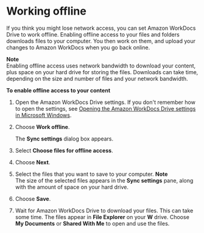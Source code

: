 # Working offline<a name="drive_offline"></a>

If you think you might lose network access, you can set Amazon WorkDocs Drive to work offline\. Enabling offline access to your files and folders downloads files to your computer\. You then work on them, and upload your changes to Amazon WorkDocs when you go back online\.

**Note**  
Enabling offline access uses network bandwidth to download your content, plus space on your hard drive for storing the files\. Downloads can take time, depending on the size and number of files and your network bandwidth\.

**To enable offline access to your content**

1. Open the Amazon WorkDocs Drive settings\. If you don't remember how to open the settings, see [Opening the Amazon WorkDocs Drive settings in Microsoft Windows](open-wdd-settings.md)\.

1. Choose **Work offline**\.

   The **Sync settings** dialog box appears\.

1.  Select **Choose files for offline access**\.

1. Choose **Next**\.

1. Select the files that you want to save to your computer\.
**Note**  
The size of the selected files appears in the **Sync settings** pane, along with the amount of space on your hard drive\.

1. Choose **Save**\.

1. Wait for Amazon WorkDocs Drive to download your files\. This can take some time\. The files appear in **File Explorer** on your **W** drive\. Choose **My Documents** or **Shared With Me** to open and use the files\.